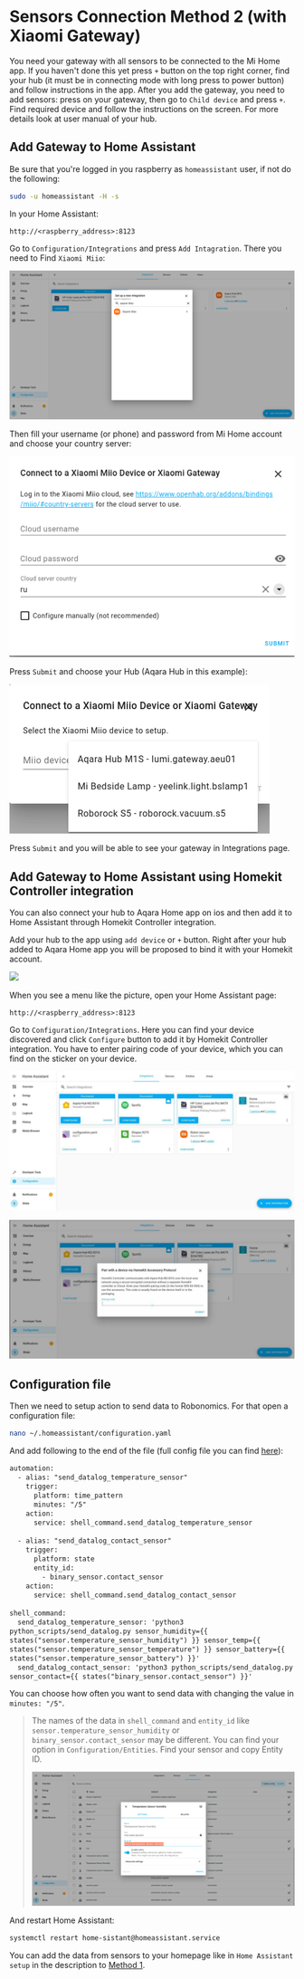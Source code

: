 # Sensors Connection Method 2 (with Xiaomi Gateway)

You need your gateway with all sensors to be connected to the Mi Home app. If you haven't done this yet press `+` button on the top right corner, find your hub (it must be in connecting mode with long press to power button) and follow instructions in the app. After you add the gateway, you need to add sensors: press on your gateway, then go to `Child device` and press `+`. Find required device and follow the instructions on the screen. For more details look at user manual of your hub.

## Add Gateway to Home Assistant
Be sure that you're logged in you raspberry as `homeassistant` user, if not do the following:
```bash
sudo -u homeassistant -H -s
```

In your Home Assistant:
```
http://<raspberry_address>:8123
```
Go to `Configuration/Integrations` and press `Add Intagration`. There you need to Find `Xiaomi Miio`:

![integration](media/integration.png)

Then fill your username (or phone) and password from Mi Home account and choose your country server:

![auth](media/auth.png)

Press `Submit` and choose your Hub (Aqara Hub in this example):

![hub](media/hub.png)

Press `Submit` and you will be able to see your gateway in Integrations page.

## Add Gateway to Home Assistant using Homekit Controller integration

You can also connect your hub to Aqara Home app on ios and then add it to Home Assistant through Homekit Controller integration. 

Add your hub to the app using `add device` or `+` button. Right after your hub added to Aqara Home app you will be proposed to bind it with your Homekit account. 

<img src="https://github.com/tubleronchik/robonomics-smarthome/blob/e4540b5381d60b4d5167f1038828fd334ea79ba9/media/homekit.png" width="400">

When you see a menu like the picture, open your Home Assistant page:

```
http://<raspberry_address>:8123
```
Go to `Configuration/Integrations`. Here you can find your device discovered and click `Configure` button to add it by Homekit Controller integration. You have to enter pairing code of your device, which you can find on the sticker on your device.

![configure1](media/configure1.png)

![configure2](media/configure2.png)


## Configuration file

Then we need to setup action to send data to Robonomics. For that open a configuration file:

```bash
nano ~/.homeassistant/configuration.yaml
```

And add following to the end of the file (full config file you can find [here](configuration.yaml)):

```
automation:
  - alias: "send_datalog_temperature_sensor"
    trigger:
      platform: time_pattern
      minutes: "/5"
    action:
      service: shell_command.send_datalog_temperature_sensor

  - alias: "send_datalog_contact_sensor"
    trigger:
      platform: state
      entity_id:
        - binary_sensor.contact_sensor
    action:
      service: shell_command.send_datalog_contact_sensor

shell_command:
  send_datalog_temperature_sensor: 'python3 python_scripts/send_datalog.py sensor_humidity={{ states("sensor.temperature_sensor_humidity") }} sensor_temp={{ states("sensor.temperature_sensor_temperature") }} sensor_battery={{ states("sensor.temperature_sensor_battery") }}'
  send_datalog_contact_sensor: 'python3 python_scripts/send_datalog.py sensor_contact={{ states("binary_sensor.contact_sensor") }}'
```

You can choose how often you want to send data with changing the value in `minutes: "/5"`.

>The names of the data in `shell_command` and `entity_id` like `sensor.temperature_sensor_humidity` or `binary_sensor.contact_sensor` may be different. You can find your option in `Configuration/Entities`. Find your sensor and copy Entity ID.
>
>![entity_id](media/entity_id.png)

And restart Home Assistant:
```bash
systemctl restart home-sistant@homeassistant.service
```
 You can add the data from sensors to your homepage like in `Home Assistant setup` in the description to [Method 1](zigbee2MQTT.md).
